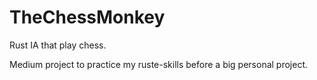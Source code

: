 # TheChessMonkey

Rust IA that play chess.

Medium project to practice my ruste-skills before a big personal project.


